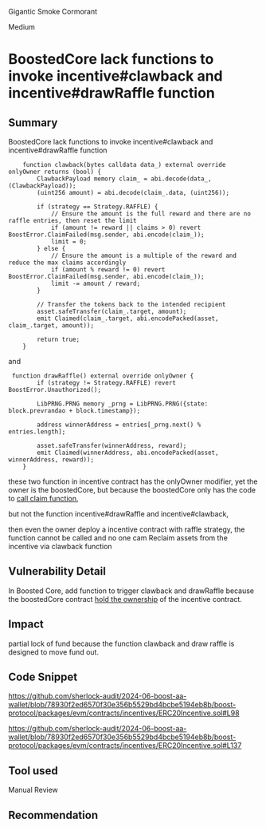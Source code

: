 Gigantic Smoke Cormorant

Medium

# BoostedCore lack functions to invoke incentive#clawback and incentive#drawRaffle function

## Summary

BoostedCore lack functions to invoke incentive#clawback and incentive#drawRaffle function 

```solidity
    function clawback(bytes calldata data_) external override onlyOwner returns (bool) {
        ClawbackPayload memory claim_ = abi.decode(data_, (ClawbackPayload));
        (uint256 amount) = abi.decode(claim_.data, (uint256));

        if (strategy == Strategy.RAFFLE) {
            // Ensure the amount is the full reward and there are no raffle entries, then reset the limit
            if (amount != reward || claims > 0) revert BoostError.ClaimFailed(msg.sender, abi.encode(claim_));
            limit = 0;
        } else {
            // Ensure the amount is a multiple of the reward and reduce the max claims accordingly
            if (amount % reward != 0) revert BoostError.ClaimFailed(msg.sender, abi.encode(claim_));
            limit -= amount / reward;
        }

        // Transfer the tokens back to the intended recipient
        asset.safeTransfer(claim_.target, amount);
        emit Claimed(claim_.target, abi.encodePacked(asset, claim_.target, amount));

        return true;
    }
```

and

```solidity
 function drawRaffle() external override onlyOwner {
        if (strategy != Strategy.RAFFLE) revert BoostError.Unauthorized();

        LibPRNG.PRNG memory _prng = LibPRNG.PRNG({state: block.prevrandao + block.timestamp});

        address winnerAddress = entries[_prng.next() % entries.length];

        asset.safeTransfer(winnerAddress, reward);
        emit Claimed(winnerAddress, abi.encodePacked(asset, winnerAddress, reward));
    }
```

these two function in incentive contract has the onlyOwner modifier, yet the owner is the boostedCore, but because the boostedCore only has the code to [call claim function](https://github.com/sherlock-audit/2024-06-boost-aa-wallet/blob/78930f2ed6570f30e356b5529bd4bcbe5194eb8b/boost-protocol/packages/evm/contracts/BoostCore.sol#L177),

but not the function incentive#drawRaffle and incentive#clawback,

then even the owner deploy a incentive contract with raffle strategy, the function cannot be called and no one cam Reclaim assets from the incentive via clawback function

## Vulnerability Detail

In Boosted Core, add function to trigger clawback and drawRaffle because the boostedCore contract [hold the ownership](https://github.com/sherlock-audit/2024-06-boost-aa-wallet/blob/78930f2ed6570f30e356b5529bd4bcbe5194eb8b/boost-protocol/packages/evm/contracts/BoostCore.sol#L128) of the incentive contract.

## Impact

partial lock of fund because the function clawback and draw raffle is designed to move fund out.

## Code Snippet

https://github.com/sherlock-audit/2024-06-boost-aa-wallet/blob/78930f2ed6570f30e356b5529bd4bcbe5194eb8b/boost-protocol/packages/evm/contracts/incentives/ERC20Incentive.sol#L98

https://github.com/sherlock-audit/2024-06-boost-aa-wallet/blob/78930f2ed6570f30e356b5529bd4bcbe5194eb8b/boost-protocol/packages/evm/contracts/incentives/ERC20Incentive.sol#L137

## Tool used

Manual Review

## Recommendation